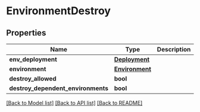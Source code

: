 # EnvironmentDestroy

## Properties
Name | Type | Description | Notes
------------ | ------------- | ------------- | -------------
**env_deployment** | [**Deployment**](Deployment.md) |  | [optional] 
**environment** | [**Environment**](Environment.md) |  | [optional] 
**destroy_allowed** | **bool** |  | [optional] 
**destroy_dependent_environments** | **bool** |  | [optional] 

[[Back to Model list]](../README.md#documentation-for-models) [[Back to API list]](../README.md#documentation-for-api-endpoints) [[Back to README]](../README.md)


